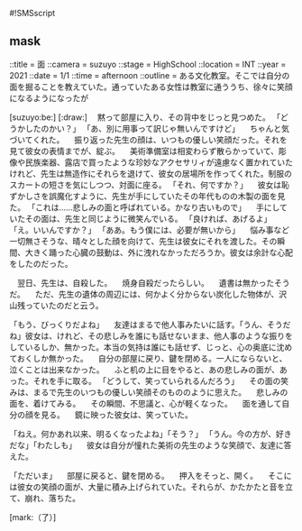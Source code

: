 #!SMSscript

## mask

::title = 面
::camera = suzuyo
::stage = HighSchool
::location = INT
::year = 2021
::date = 1/1
::time = afternoon
::outline = ある文化教室。そこでは自分の面を掘ることを教えていた。通っていたある女性は教室に通ううち、徐々に笑顔になるようになったが

[suzuyo:be:]
[:draw:]
　黙って部屋に入り、その背中をじっと見つめた。
「どうかしたのかい？」
「あ、別に用事って訳じゃ無いんですけど」
　ちゃんと気づいてくれた。
　振り返った先生の顔は、いつもの優しい笑顔だった。それを見て彼女の表情までが、綻ぶ。
　美術準備室は相変わらず散らかっていて、彫像や民族楽器、露店で買ったような珍妙なアクセサリィが遠慮なく置かれていたけれど、先生は無造作にそれらを退けて、彼女の居場所を作ってくれた。制服のスカートの短さを気にしつつ、対面に座る。
「それ、何ですか？」
　彼女は恥ずかしさを誤魔化すように、先生が手にしていたその年代ものの木製の面を見た。
「これは……悲しみの面と呼ばれている。かなり古いもので」
　手にしていたその面は、先生と同じように微笑んでいる。
「良ければ、あげるよ」
「え。いいんですか？」
「ああ。もう僕には、必要が無いから」
　悩み事など一切無さそうな、晴々とした顔を向けて、先生は彼女にそれを渡した。その瞬間、大きく踊った心臓の鼓動は、外に洩れなかっただろうか。彼女は余計な心配をしたのだった。

　翌日、先生は、自殺した。
　焼身自殺だったらしい。
　遺書は無かったそうだ。
　ただ、先生の遺体の周辺には、何かよく分からない炭化した物体が、沢山残っていたのだと云う。

「もう、びっくりだよね」
　友達はまるで他人事みたいに話す。「うん、そうだね」彼女は、けれど、その悲しみを誰にも話せないまま、他人事のような振りをしているしか、無かった。本当の気持は誰にも話せず、じっと、心の奥底に沈めておくしか無かった。
　自分の部屋に戻り、鍵を閉める。一人にならないと、泣くことは出来なかった。
　ふと机の上に目をやると、あの悲しみの面が、あった。それを手に取る。
「どうして、笑っていられるんだろう」
　その面の笑みは、まるで先生のいつもの優しい笑顔そのもののように思えた。
　悲しみの面を、着けてみる。
　その瞬間、不思議と、心が軽くなった。
　面を通して自分の顔を見る。
　鏡に映った彼女は、笑っていた。

「ねえ。何かあれ以来、明るくなったよね」「そう？」
「うん。今の方が、好きだな」「わたしも」
　彼女は自分が憧れた美術の先生のような笑顔で、友達に答えた。

「ただいま」
　部屋に戻ると、鍵を閉める。
　押入をそっと、開く。
　そこには彼女の笑顔の面が、大量に積み上げられていた。それらが、かたかたと音を立て、崩れ、落ちた。

[mark:（了）]
